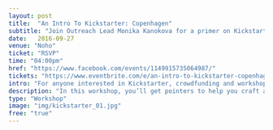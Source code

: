 ```yaml
---
layout: post
title:  "An Intro To Kickstarter: Copenhagen"
subtitle: "Join Outreach Lead Monika Kanokova for a primer on Kickstarter"
date:   2016-09-27
venue: "Noho"
ticket: "RSVP"
time: "04:00pm"
href: "https://www.facebook.com/events/1149915735064987/"
tickets: "https://www.eventbrite.com/e/an-intro-to-kickstarter-copenhagen-tickets-27265659321"
intro: "For anyone interested in Kickstarter, crowdfunding and workshops"
description: "In this workshop, you’ll get pointers to help you craft a great campaign, rally a community around your project, and make your idea a reality.The creators of Me-Mover and Sitpack will also be joining us for a Q&A session. Hear their approach to running a stellar campaign and ask any questions that you have about getting started."
type: "Workshop"
image: "img/kickstarter_01.jpg"
free: "true"
---
```

<!-- fill in the URL of your event host page if you haven't enough information for a detail page, so the event link won't point on the detail page at all -->
